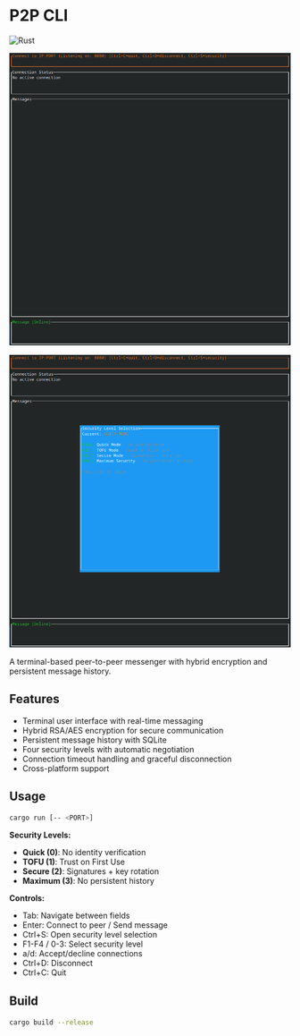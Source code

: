 # P2P CLI

![Rust](https://github.com/KyleDerZweite/p2p-cli/workflows/Rust/badge.svg)

![P2P TUI](public/p2p-tui.png)

![Security Selection](public/p2p-tui-security-select.png)

A terminal-based peer-to-peer messenger with hybrid encryption and persistent message history.

## Features

- Terminal user interface with real-time messaging
- Hybrid RSA/AES encryption for secure communication
- Persistent message history with SQLite
- Four security levels with automatic negotiation
- Connection timeout handling and graceful disconnection
- Cross-platform support

## Usage

```bash
cargo run [-- <PORT>]
```

**Security Levels:**
- **Quick (0)**: No identity verification
- **TOFU (1)**: Trust on First Use
- **Secure (2)**: Signatures + key rotation
- **Maximum (3)**: No persistent history

**Controls:**
- Tab: Navigate between fields
- Enter: Connect to peer / Send message
- Ctrl+S: Open security level selection
- F1-F4 / 0-3: Select security level
- a/d: Accept/decline connections
- Ctrl+D: Disconnect
- Ctrl+C: Quit

## Build

```bash
cargo build --release
```
